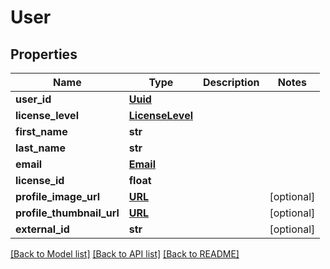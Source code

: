 # User

## Properties
Name | Type | Description | Notes
------------ | ------------- | ------------- | -------------
**user_id** | [**Uuid**](Uuid.md) |  | 
**license_level** | [**LicenseLevel**](LicenseLevel.md) |  | 
**first_name** | **str** |  | 
**last_name** | **str** |  | 
**email** | [**Email**](Email.md) |  | 
**license_id** | **float** |  | 
**profile_image_url** | [**URL**](URL.md) |  | [optional] 
**profile_thumbnail_url** | [**URL**](URL.md) |  | [optional] 
**external_id** | **str** |  | [optional] 

[[Back to Model list]](../README.md#documentation-for-models) [[Back to API list]](../README.md#documentation-for-api-endpoints) [[Back to README]](../README.md)

